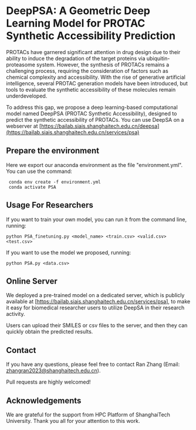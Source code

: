 # DeepPSA: A Geometric Deep Learning Model for PROTAC Synthetic Accessibility Prediction
PROTACs have garnered significant attention in drug design due to their ability to induce the degradation of the target proteins via ubiquitin-proteasome system. However, the synthesis of PROTACs remains a challenging process, requiring the consideration of factors such as chemical complexity and accessibility. With the rise of generative artificial intelligence, several PROTAC generation models have been introduced, but tools to evaluate the synthetic accessibility of these molecules remain underdeveloped. 

To address this gap, we propose a deep learning-based computational model named DeepPSA (PROTAC Synthetic Accessibility), designed to predict the synthetic accessibility of PROTACs. You can use DeepSA on a webserver at [https://bailab.siais.shanghaitech.edu.cn/deepsa](https://bailab.siais.shanghaitech.edu.cn/services/psa)

## Prepare the environment
Here we export our anaconda environment as the file "environment.yml". You can use the command:
```
 conda env create -f environment.yml
 conda activate PSA
```
## Usage For Researchers

If you want to train your own model, you can run it from the command line,
running:
```
python PSA_finetuning.py <model_name> <train.csv> <valid.csv> <test.csv>
```
If you want to use the model we proposed,
running:
```
python PSA.py <data.csv>
```

## Online Server
We deployed a pre-trained model on a dedicated server, which is publicly available at [https://bailab.siais.shanghaitech.edu.cn/services/psa], to make it easy for biomedical researcher users to utilize DeepSA in their research activity.

Users can upload their SMILES or csv files to the server, and then they can quickly obtain the predicted results.

## Contact
If you have any questions, please feel free to contact Ran Zhang (Email: zhangran2023@shanghaitech.edu.cn).

Pull requests are highly welcomed!

## Acknowledgements
We are grateful for the support from HPC Platform of ShanghaiTech University.
Thank you all for your attention to this work.
